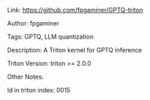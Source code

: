 Link: https://github.com/fpgaminer/GPTQ-triton

Author: fpgaminer

Tags: GPTQ, LLM quantization

Description:
A Triton kernel for GPTQ inference

Triton Version: triton >= 2.0.0

Other Notes:


Id in triton index: 0015
